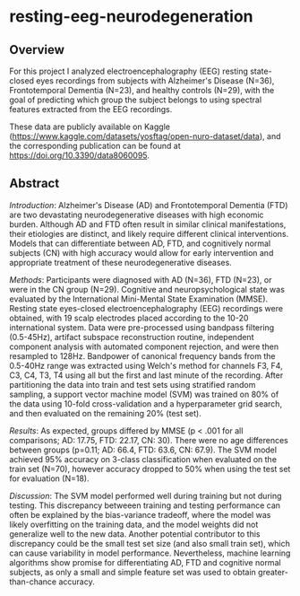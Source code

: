# resting-eeg-neurodegeneration

## Overview
For this project I analyzed electroencephalography (EEG) resting state-closed eyes recordings from subjects with Alzheimer's Disease (N=36), Frontotemporal Dementia (N=23), and healthy controls (N=29), with the goal of predicting which group the subject belongs to using spectral features extracted from the EEG recordings. 

These data are publicly available on Kaggle (https://www.kaggle.com/datasets/yosftag/open-nuro-dataset/data), and the corresponding publication can be found at https://doi.org/10.3390/data8060095.

## Abstract
*Introduction*: Alzheimer's Disease (AD) and Frontotemporal Dementia (FTD) are two devastating neurodegenerative diseases with high economic burden. Although AD and FTD often result in similar clinical manifestations, their etiologies are distinct, and likely require different clinical interventions. Models that can differentiate between AD, FTD, and cognitively normal subjects (CN) with high accuracy would allow for early intervention and appropriate treatment of these neurodegenerative diseases.

*Methods*: Participants were diagnosed with AD (N=36), FTD (N=23), or were in the CN group (N=29). Cognitive and neuropsychological state was evaluated by the International Mini-Mental State Examination (MMSE). Resting state eyes-closed electroencephalography (EEG) recordings were obtained, with 19 scalp electrodes placed according to the 10-20 international system. Data were pre-processed using bandpass filtering (0.5-45Hz), artifact subspace reconstruction routine, independent component analysis with automated component rejection, and were then resampled to 128Hz. Bandpower of canonical frequency bands from the 0.5-40Hz range was extracted using Welch's method for channels F3, F4, C3, C4, T3, T4 using all but the first and last minute of the recording. After partitioning the data into train and test sets using stratified random sampling, a support vector machine model (SVM) was trained on 80% of the data using 10-fold cross-validation and a hyperparameter grid search, and then evaluated on the remaining 20% (test set).

*Results*: As expected, groups differed by MMSE (p < .001 for all comparisons; AD: 17.75, FTD: 22.17, CN: 30). There were no age differences between groups (p=0.11; AD: 66.4, FTD: 63.6, CN: 67.9). The SVM model achieved 95% accuracy on 3-class classification when evaluated on the train set (N=70), however accuracy dropped to 50% when using the test set for evaluation (N=18).

*Discussion*: The SVM model performed well during training but not during testing. This discrepancy betweeen training and testing performance can often be explained by the bias-variance tradeoff, where the model was likely overfitting on the training data, and the model weights did not generalize well to the new data. Another potential contributor to this discrepancy could be the small test set size (and also small train set), which can cause variability in model performance. Nevertheless, machine learning algorithms show promise for differentiating AD, FTD and cognitive normal subjects, as only a small and simple feature set was used to obtain greater-than-chance accuracy.
